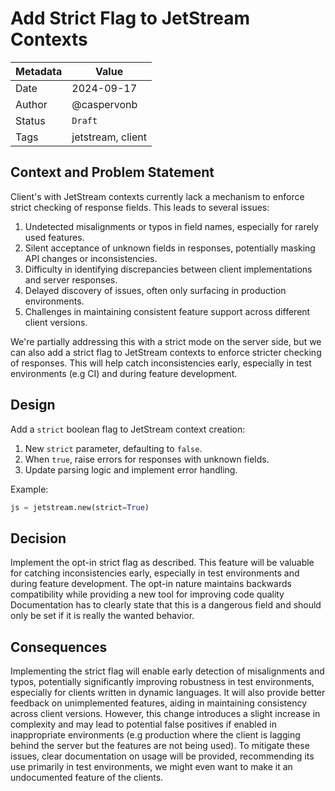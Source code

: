 # Add Strict Flag to JetStream Contexts

| Metadata | Value                                   |
|----------|---------------------------------------- |
| Date     | 2024-09-17                              |
| Author   | @caspervonb                             |
| Status   | `Draft`                                 |
| Tags     | jetstream, client                       |

## Context and Problem Statement

Client's with JetStream contexts currently lack a mechanism to enforce strict checking of response fields.
This leads to several issues:

1. Undetected misalignments or typos in field names, especially for rarely used features.
2. Silent acceptance of unknown fields in responses, potentially masking API changes or inconsistencies.
3. Difficulty in identifying discrepancies between client implementations and server responses.
4. Delayed discovery of issues, often only surfacing in production environments.
5. Challenges in maintaining consistent feature support across different client versions.

We're partially addressing this with a strict mode on the server side, but we can also add a strict flag to JetStream contexts to enforce stricter checking of responses.
This will help catch inconsistencies early, especially in test environments (e.g CI) and during feature development.

## Design

Add a `strict` boolean flag to JetStream context creation:

1. New `strict` parameter, defaulting to `false`.
2. When `true`, raise errors for responses with unknown fields.
3. Update parsing logic and implement error handling.

Example:
```python
js = jetstream.new(strict=True)
```

## Decision

Implement the opt-in strict flag as described. This feature will be valuable for catching inconsistencies early, especially in test environments and during feature development. The opt-in nature maintains backwards compatibility while providing a new tool for improving code quality
Documentation has to clearly state that this is a dangerous field and should only be set if it is really the wanted behavior.

## Consequences

Implementing the strict flag will enable early detection of misalignments and typos, potentially significantly improving robustness in test environments, especially for clients written in dynamic languages.
It will also provide better feedback on unimplemented features, aiding in maintaining consistency across client versions. However, this change introduces a slight increase in complexity and may lead to potential false positives if enabled in inappropriate environments (e.g production where the client is lagging behind the server but the features are not being used).
To mitigate these issues, clear documentation on usage will be provided, recommending its use primarily in test environments, we might even want to make it an undocumented feature of the clients.
